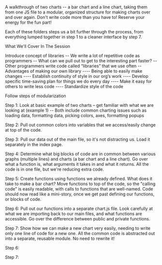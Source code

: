 A walkthrough of two charts -- a bar chart and a line chart, taking them from one JS file to a modular, organized structure for making charts over and over again. Don't write code more than you have to! Reserve your energy for the fun part!

Each of these folders steps us a bit further through the process, from everything lumped together in step 1 to a cleaner interface by step 7.

What We'll Cover In The Session

Introduce concept of libraries
-- We write a lot of repetitive code as programmers
-- What can we pull out to get to the interesting part faster?
-- Other programmers write code called “libraries” that we use often
-- Advantages of making our own library
---- Being able to easily make changes
---- Establish continuity of style in our org’s work
---- Develop specific time-saving plan for things we do every day
---- Make it easy for others to write less code
---- Standardize style of the code

Follow steps of modularization

Step 1: Look at basic example of two charts – get familiar with what we are looking at (example 1)
-- Both include common charting issues such as loading data, formatting data, picking colors, axes, formatting popups

Step 2: Pull out common colors into variables that we access/easily change at top of the code.

Step 3: Pull our data out of the main file, so it's not distracting us. Load it separately in the index page.

Step 4: Determine what big blocks of code are in common between various graphs (multiple lines) and charts (a bar chart and a line chart). Go over what a function is, what arguments it takes in and what it returns. All the code is in one file, but we're reducing extra code.

Step 5: Create functions using functions we already defined. What does it take to make a bar chart? Move functions to top of the code, so the "calling code" is easily readable, with calls to functions that are well-named. Code should now read like a mini-story, once we get past defining our functions, or blocks of code.

Step 6: Pull out our functions into a separate chart.js file. Look carefully at what we are importing back to our main files, and what functions are accessible. Go over the difference between public and private functions.

Step 7: Show how we can make a new chart very easily, needing to write only one line of code for a new one. All the common code is abstracted out into a separate, reusable module. No need to rewrite it!

Step 6:

Step 7:

